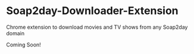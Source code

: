 # Soap2day-Downloader-Extension
Chrome extension to download movies and TV shows from any Soap2day domain

Coming Soon!